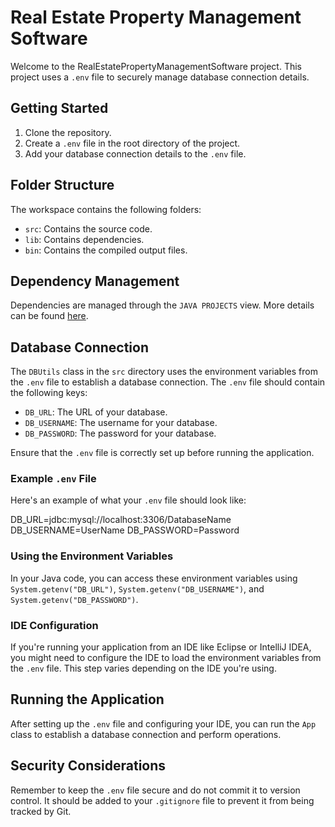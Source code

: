 # Real Estate Property Management Software

Welcome to the RealEstatePropertyManagementSoftware project. This project uses a `.env` file to securely manage database connection details.

## Getting Started

1. Clone the repository.
2. Create a `.env` file in the root directory of the project.
3. Add your database connection details to the `.env` file.

## Folder Structure

The workspace contains the following folders:

- `src`: Contains the source code.
- `lib`: Contains dependencies.
- `bin`: Contains the compiled output files.

## Dependency Management

Dependencies are managed through the `JAVA PROJECTS` view. More details can be found [here](https://github.com/microsoft/vscode-java-dependency#manage-dependencies).

## Database Connection

The `DBUtils` class in the `src` directory uses the environment variables from the `.env` file to establish a database connection. The `.env` file should contain the following keys:

- `DB_URL`: The URL of your database.
- `DB_USERNAME`: The username for your database.
- `DB_PASSWORD`: The password for your database.

Ensure that the `.env` file is correctly set up before running the application.

### Example `.env` File

Here's an example of what your `.env` file should look like:

DB_URL=jdbc:mysql://localhost:3306/DatabaseName
DB_USERNAME=UserName
DB_PASSWORD=Password

### Using the Environment Variables

In your Java code, you can access these environment variables using `System.getenv("DB_URL")`, `System.getenv("DB_USERNAME")`, and `System.getenv("DB_PASSWORD")`.

### IDE Configuration

If you're running your application from an IDE like Eclipse or IntelliJ IDEA, you might need to configure the IDE to load the environment variables from the `.env` file. This step varies depending on the IDE you're using.

## Running the Application

After setting up the `.env` file and configuring your IDE, you can run the `App` class to establish a database connection and perform operations.

## Security Considerations

Remember to keep the `.env` file secure and do not commit it to version control. It should be added to your `.gitignore` file to prevent it from being tracked by Git.